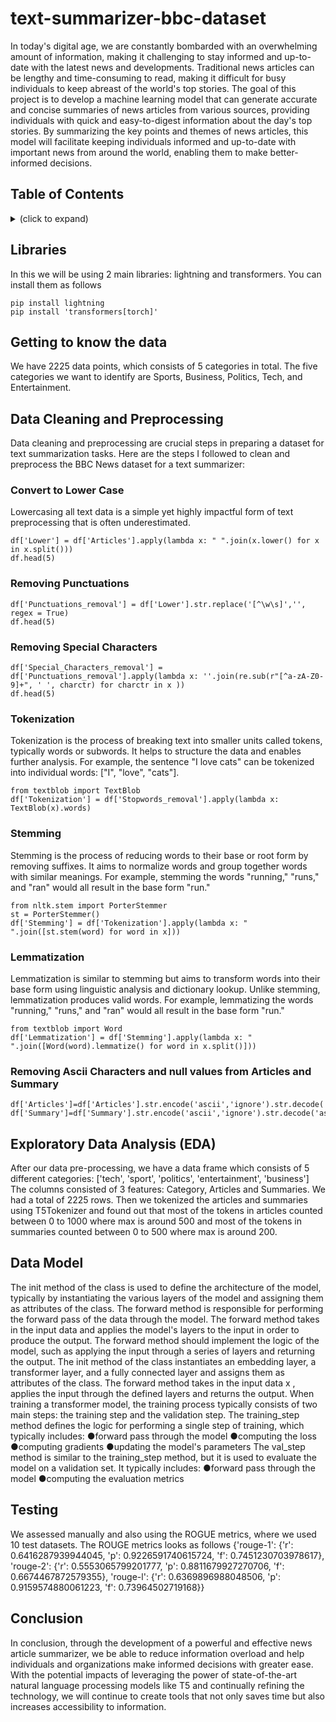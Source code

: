 # text-summarizer-bbc-dataset
In today's digital age, we are constantly bombarded with an overwhelming amount of information, making it challenging to stay informed and up-to-date with the latest news and developments. Traditional news articles can be lengthy and time-consuming to read, making it difficult for busy individuals to keep abreast of the world's top stories.
The goal of this project is to develop a machine learning model that can generate accurate and concise summaries of news articles from various sources, providing individuals with quick and easy-to-digest information about the day's top stories. By summarizing the key points and themes of news articles, this model will facilitate keeping individuals informed and up-to-date with important news from around the world, enabling them to make better-informed decisions.

## Table of Contents

<!-- ⛔️ MD-MAGIC-EXAMPLE:START (TOC:collapse=true&collapseText=Click to expand) -->
<details>
<summary>(click to expand)</summary>
    
  * [Libraries](#libraries)
  * [Getting to know the data](#getting to know the data)
  * [Demo](#demo)
  * [License](#license)  
  * [Disclaimer](#disclaimer)
  * [Questions](#questions)

</details>
<!-- ⛔️ MD-MAGIC-EXAMPLE:END -->

## Libraries

In this we will be using 2 main libraries: lightning and transformers. You can install them as follows

```
pip install lightning
pip install 'transformers[torch]'
```

## Getting to know the data

We have 2225 data points, which consists of 5 categories in total. The five categories we want to identify are Sports, Business, Politics, Tech, and Entertainment.

## Data Cleaning and Preprocessing

Data cleaning and preprocessing are crucial steps in preparing a dataset for text summarization tasks. Here are the steps I followed to clean and preprocess the BBC News dataset for a text summarizer:

### Convert to Lower Case

Lowercasing all text data is a simple yet highly impactful form of text preprocessing that is often underestimated.
```
df['Lower'] = df['Articles'].apply(lambda x: " ".join(x.lower() for x in x.split()))
df.head(5)
```

### Removing Punctuations
```
df['Punctuations_removal'] = df['Lower'].str.replace('[^\w\s]','', regex = True)
df.head(5)
```
### Removing Special Characters
```
df['Special_Characters_removal'] = df['Punctuations_removal'].apply(lambda x: ''.join(re.sub(r"[^a-zA-Z0-9]+", ' ', charctr) for charctr in x ))
df.head(5)
```
### Tokenization

Tokenization is the process of breaking text into smaller units called tokens, typically words or subwords. It helps to structure the data and enables further analysis. For example, the sentence "I love cats" can be tokenized into individual words: ["I", "love", "cats"].
```
from textblob import TextBlob
df['Tokenization'] = df['Stopwords_removal'].apply(lambda x: TextBlob(x).words)
```

### Stemming

Stemming is the process of reducing words to their base or root form by removing suffixes. It aims to normalize words and group together words with similar meanings. For example, stemming the words "running," "runs," and "ran" would all result in the base form "run."
```
from nltk.stem import PorterStemmer
st = PorterStemmer()
df['Stemming'] = df['Tokenization'].apply(lambda x: " ".join([st.stem(word) for word in x]))
```

### Lemmatization

Lemmatization is similar to stemming but aims to transform words into their base form using linguistic analysis and dictionary lookup. Unlike stemming, lemmatization produces valid words. For example, lemmatizing the words "running," "runs," and "ran" would all result in the base form "run."
```
from textblob import Word
df['Lemmatization'] = df['Stemming'].apply(lambda x: " ".join([Word(word).lemmatize() for word in x.split()]))
```

### Removing Ascii Characters and null values from Articles and Summary
```
df['Articles']=df['Articles'].str.encode('ascii','ignore').str.decode('ascii')
df['Summary']=df['Summary'].str.encode('ascii','ignore').str.decode('ascii')
```

## Exploratory Data Analysis (EDA)

After our data pre-processing, we have a data frame which consists of 5 different categories:
['tech', 'sport', 'politics', 'entertainment', 'business']
The columns consisted of 3 features: Category, Articles and Summaries. We had a total of 2225 rows. Then we tokenized the articles and summaries using T5Tokenizer and found out that most of the tokens in articles counted between 0 to 1000 where max is around 500 and most of the tokens in summaries counted between 0 to 500 where max is around 200.

## Data Model

The init method of the class is used to define the architecture of the model, typically by instantiating the various layers of the model and assigning them as attributes of the class.
The forward method is responsible for performing the forward pass of the data through the model. The forward method takes in the input data and applies the model's layers to the input in order to produce the output. The forward method should implement the logic of the model, such as applying the input through a series of layers and returning the output.
The init method of the class instantiates an embedding layer, a transformer layer, and a fully connected layer and assigns them as attributes of the class.
The forward method takes in the input data x , applies the input through the defined layers and returns the output.
When training a transformer model, the training process typically consists of two main steps: the training step and the validation step.
The training_step method defines the logic for performing a single step of training, which typically includes:
●forward pass through the model
●computing the loss
●computing gradients
●updating the model's parameters
The val_step method is similar to the training_step method, but it is used to evaluate the model on a validation set. It typically includes:
●forward pass through the model
●computing the evaluation metrics

## Testing

We assessed manually and also using the ROGUE metrics, where we used 10 test datasets. The ROUGE metrics looks as follows
{'rouge-1': {'r': 0.6416287939944045,
  'p': 0.9226591740615724,
  'f': 0.7451230703978617},
 'rouge-2': {'r': 0.5553065799201777,
  'p': 0.8811679927270706,
  'f': 0.6674467872579355},
 'rouge-l': {'r': 0.6369896988048506,
  'p': 0.9159574880061223,
  'f': 0.73964502719168}}
  
## Conclusion

In conclusion, through the development of a powerful and effective news article summarizer, we be able to reduce information overload and help individuals and organizations make informed decisions with greater ease.
With the potential impacts of leveraging the power of state-of-the-art natural language processing models like T5 and continually refining the technology, we will continue to create tools that not only saves time but also increases accessibility to information.
